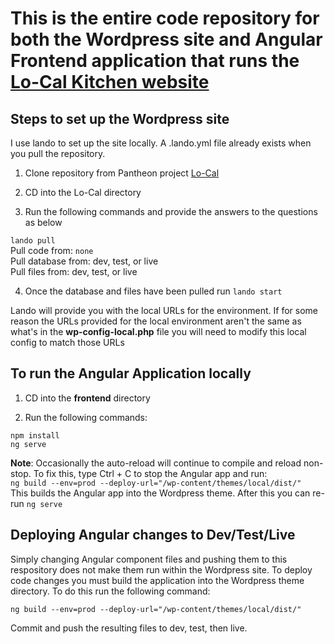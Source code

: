 # This is the entire code repository for both the Wordpress site and Angular Frontend application that runs the [Lo-Cal Kitchen website](https://www.lo-calkitchen.com)

## Steps to set up the Wordpress site

I use lando to set up the site locally. A .lando.yml file already exists when you pull the repository.

1. Clone repository from Pantheon project [Lo-Cal](https://dashboard.pantheon.io/sites/8645f154-c3a6-4a8c-b026-286e0cb3166d#dev/code)

2. CD into the Lo-Cal directory

3. Run the following commands and provide the answers to the questions as below

`lando pull`  
Pull code from: `none`  
Pull database from: dev, test, or live  
Pull files from: dev, test, or live  

4. Once the database and files have been pulled run `lando start`

Lando will provide you with the local URLs for the environment. If for some reason the URLs provided for the local environment aren't the same as what's in the **wp-config-local.php** file you will need to modify this local config to match those URLs

## To run the Angular Application locally

1. CD into the **frontend** directory

2. Run the following commands:

`npm install`  
`ng serve`

**Note**: Occasionally the auto-reload will continue to compile and reload non-stop. To fix this, type Ctrl + C to stop the Angular app and run:  
`ng build --env=prod --deploy-url="/wp-content/themes/local/dist/"`  
This builds the Angular app into the Wordpress theme. After this you can re-run `ng serve`

## Deploying Angular changes to Dev/Test/Live

Simply changing Angular component files and pushing them to this respository does not make them run within the Wordpress site. To deploy code changes you must build the application into the Wordpress theme directory. To do this run the following command:  

`ng build --env=prod --deploy-url="/wp-content/themes/local/dist/"`  

Commit and push the resulting files to dev, test, then live.